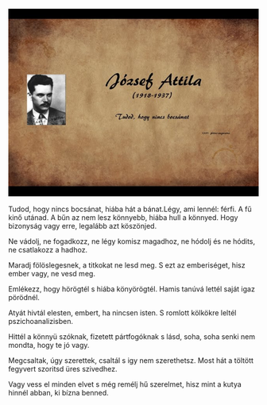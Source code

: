 ![Image](sddefault.jpg)


Tudod, hogy nincs bocsánat,
hiába hát a bánat.Légy,
ami lennél: férfi.
A fű kinő utánad.
A bűn az nem lesz könnyebb,
hiába hull a könnyed.
Hogy bizonyság vagy erre,
legalább azt köszönjed.

Ne vádolj, ne fogadkozz,
ne légy komisz magadhoz,
ne hódolj és ne hódits,
ne csatlakozz a hadhoz.

Maradj fölöslegesnek,
a titkokat ne lesd meg.
S ezt az emberiséget,
hisz ember vagy, ne vesd meg.

Emlékezz, hogy hörögtél
s hiába könyörögtél.
Hamis tanúvá lettél
saját igaz pörödnél.

Atyát hivtál elesten,
embert, ha nincsen isten.
S romlott kölkökre leltél
pszichoanalizisben.

Hittél a könnyü szóknak,
fizetett pártfogóknak
s lásd, soha, soha senki
nem mondta, hogy te jó vagy.

Megcsaltak, úgy szerettek,
csaltál s igy nem szerethetsz.
Most hát a töltött fegyvert
szoritsd üres szivedhez.

Vagy vess el minden elvet
s még remélj hű szerelmet,
hisz mint a kutya hinnél
abban, ki bízna benned.
